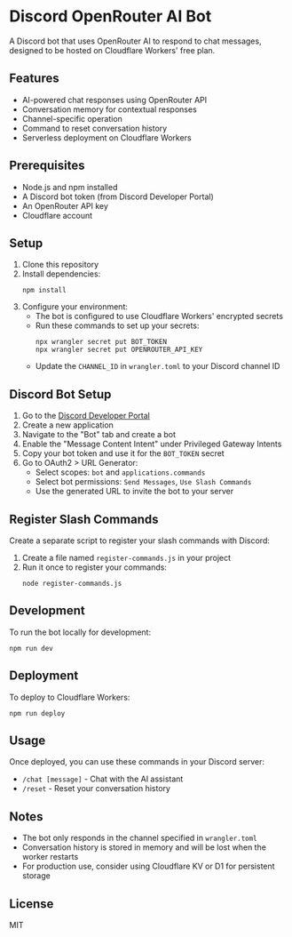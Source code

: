 # Discord OpenRouter AI Bot

A Discord bot that uses OpenRouter AI to respond to chat messages, designed to be hosted on Cloudflare Workers' free plan.

## Features

- AI-powered chat responses using OpenRouter API
- Conversation memory for contextual responses
- Channel-specific operation
- Command to reset conversation history
- Serverless deployment on Cloudflare Workers

## Prerequisites

- Node.js and npm installed
- A Discord bot token (from Discord Developer Portal)
- An OpenRouter API key
- Cloudflare account

## Setup

1. Clone this repository
2. Install dependencies:
   ```
   npm install
   ```
3. Configure your environment:
   - The bot is configured to use Cloudflare Workers' encrypted secrets
   - Run these commands to set up your secrets:
     ```
     npx wrangler secret put BOT_TOKEN
     npx wrangler secret put OPENROUTER_API_KEY
     ```
   - Update the `CHANNEL_ID` in `wrangler.toml` to your Discord channel ID

## Discord Bot Setup

1. Go to the [Discord Developer Portal](https://discord.com/developers/applications)
2. Create a new application
3. Navigate to the "Bot" tab and create a bot
4. Enable the "Message Content Intent" under Privileged Gateway Intents
5. Copy your bot token and use it for the `BOT_TOKEN` secret
6. Go to OAuth2 > URL Generator:
   - Select scopes: `bot` and `applications.commands`
   - Select bot permissions: `Send Messages`, `Use Slash Commands`
   - Use the generated URL to invite the bot to your server

## Register Slash Commands

Create a separate script to register your slash commands with Discord:

1. Create a file named `register-commands.js` in your project
2. Run it once to register your commands:
   ```
   node register-commands.js
   ```

## Development

To run the bot locally for development:

```
npm run dev
```

## Deployment

To deploy to Cloudflare Workers:

```
npm run deploy
```

## Usage

Once deployed, you can use these commands in your Discord server:

- `/chat [message]` - Chat with the AI assistant
- `/reset` - Reset your conversation history

## Notes

- The bot only responds in the channel specified in `wrangler.toml`
- Conversation history is stored in memory and will be lost when the worker restarts
- For production use, consider using Cloudflare KV or D1 for persistent storage

## License

MIT